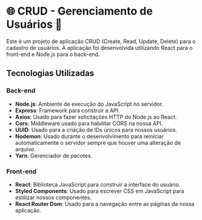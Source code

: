 # 🌐 CRUD - Gerenciamento de Usuários 🚀

Este é um projeto de aplicação CRUD (Create, Read, Update, Delete) para o cadastro de usuários. A aplicação foi desenvolvida utilizando React para o front-end e Node.js para o back-end.

## Tecnologias Utilizadas

### Back-end
- **Node.js**: Ambiente de execução do JavaScript no servidor.
- **Express**: Framework para construir a API.
- **Axios**: Usado para fazer solicitações HTTP do Node.js ao React.
- **Cors**: Middleware usado para habilitar CORS na nossa API.
- **UUID**: Usado para a criação de IDs únicos para nossos usuários.
- **Nodemon**: Usado durante o desenvolvimento para reiniciar automaticamente o servidor sempre que houver uma alteração de arquivo.
- **Yarn**: Gerenciador de pacotes.

### Front-end
- **React**: Biblioteca JavaScript para construir a interface do usuário.
- **Styled Components**: Usado para escrever CSS em JavaScript para estilizar nossos componentes.
- **React Router Dom**: Usado para a navegação entre as páginas da nossa aplicação.
